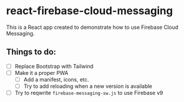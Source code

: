 # react-firebase-cloud-messaging

This is a React app created to demonstrate how to use Firebase Cloud Messaging.

## Things to do:

- [ ] Replace Bootstrap with Tailwind
- [ ] Make it a proper PWA
  - [ ] Add a manifest, icons, etc.
  - [ ] Try to add reloading when a new version is available
- [ ] Try to reqwrite `firebase-messaging-sw.js` to use Firebase v9
